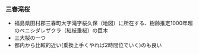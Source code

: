 <section data-background-image="https://c1.staticflickr.com/9/8108/8578856499_93a5d6f440_b.jpg">
  <h3>三春滝桜</h3>
  <ul>
    <li>福島県田村郡三春町大字滝字桜久保（地図）に所在する、樹齢推定1000年超のベニシダレザクラ（紅枝垂桜）の巨木</li>
    <li>三大桜の一つ</li>
    <li>都内から比較的近い(乗換上手くやれば2時間位でいく)のも良い</li>
  </ul>
</section>

